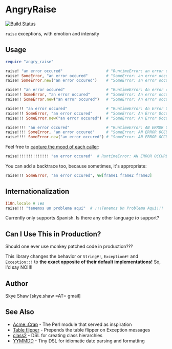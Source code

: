 # AngryRaise

[![Build Status](https://travis-ci.org/sshaw/angry_raise.svg?branch=master)](https://travis-ci.org/sshaw/angry_raise)

`raise` exceptions, with emotion and intensity

## Usage

```rb
require "angry_raise"

raise! "an error occured"                   # "RuntimeError: an error occured!"
raise! SomeError, "an error occured"        # "SomeError: an error occured!"
raise! SomeError.new("an error occured")    # "SomeError: an error occured!"

raise!! "an error occured"                  # "RuntimeError: An error occured!!"
raise!! SomeError, "an error occured"       # "SomeError: An error occured!!"
raise!! SomeError.new("an error occured")   # "SomeError: An error occured!!"

raise!!! "an error occured"                 # "RuntimeError: An Error Occured!!!"
raise!!! SomeError, "an error occured"      # "SomeError: An Error Occured!!!"
raise!!! SomeError.new("an error occured")  # "SomeError: An Error Occured!!!"

raise!!!! "an error occured"                # "RuntimeError: AN ERROR OCCURED!!!!"
raise!!!! SomeError, "an error occured"     # "SomeError: AN ERROR OCCURED!!!!"
raise!!!! SomeError.new("an error occured") # "SomeError: AN ERROR OCCURED!!!!"
```

Feel free to [capture the mood of each caller](https://youtu.be/rHimCElPNPU):

```rb
raise!!!!!!!!!!!!!! "an error occured"  # RuntimeError: AN ERROR OCCURED!!!!!!!!!!!!!!
```

You can add a backtrace too, because sometimes, it's appropriate:

```rb
raise!!! SomeError, "an error occured", %w[frame1 frame2 frame3]
```

## Internationalization

```rb
I18n.locale = :es
raise!!! "tenemos un problema aqui"  # ¡¡¡Tenemos Un Problema Aqui!!!
```

Currently only supports Spanish. Is there any other language *to* support?

## Can I Use This in Production?

Should one ever use monkey patched code in production‽‽‽

This library changes the behavior or `String#!`, `Exception#!` and `Exception::!` to
**the exact opposite of their default implementations!** So, I'd say NO!!!!

## Author

Skye Shaw [skye.shaw =AT= gmail]

## See Also

* [Acme::Crap](https://metacpan.org/pod/Acme::Crap) - The Perl module that served as inspiration
* [Table flipper](https://github.com/iridakos/table_flipper) - Prepends the table flipper on Exception messages
* [class2](https://github.com/sshaw/class2) - DSL for creating class hierarchies
* [YYMMDD](https://github.com/sshaw/yymmdd) - Tiny DSL for idiomatic date parsing and formatting
